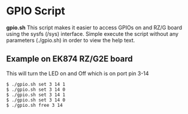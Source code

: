 
# GPIO Script
**gpio.sh**
This script makes it easier to access GPIOs on and RZ/G board using the sysfs (/sys) interface.
Simple execute the script without any parameters (./gpio.sh) in order to view the help text.


## Example on EK874 RZ/G2E board
This will turn the LED on and Off which is on port pin  3-14

    $ ./gpio.sh set 3 14 1
    $ ./gpio.sh set 3 14 0
    $ ./gpio.sh set 3 14 1
    $ ./gpio.sh set 3 14 0
    $ ./gpio.sh free 3 14

